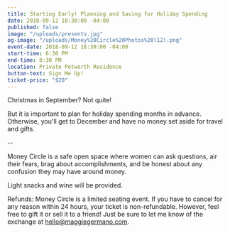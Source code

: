 ```yaml
---
title: Starting Early! Planning and Saving for Holiday Spending
date: 2018-09-12 18:30:00 -04:00
published: false
image: "/uploads/presents.jpg"
og-image: "/uploads/Money%20Circle%20Photos%20(12).png"
event-date: 2018-09-12 18:30:00 -04:00
start-time: 6:30 PM
end-time: 8:30 PM
location: Private Petworth Residence
button-text: Sign Me Up!
ticket-price: "$20"
---
```


Christmas in September? Not quite! 

But it is important to plan for holiday spending months in advance. Otherwise, you'll get to December and have no money set aside for travel and gifts.

--

Money Circle is a safe open space where women can ask questions, air their fears, brag about accomplishments, and be honest about any confusion they may have around money.

Light snacks and wine will be provided.

Refunds: Money Circle is a limited seating event. If you have to cancel for any reason within 24 hours, your ticket is non-refundable. However, feel free to gift it or sell it to a friend! Just be sure to let me know of the exchange at [hello@maggiegermano.com](mailto:hello@maggiegermano.com).